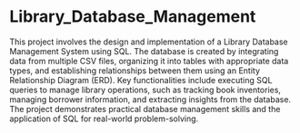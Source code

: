 # Library_Database_Management
This project involves the design and implementation of a Library Database Management System using SQL. The database is created by integrating data from multiple CSV files, organizing it into tables with appropriate data types, and establishing relationships between them using an Entity Relationship Diagram (ERD). Key functionalities include executing SQL queries to manage library operations, such as tracking book inventories, managing borrower information, and extracting insights from the database. The project demonstrates practical database management skills and the application of SQL for real-world problem-solving.
